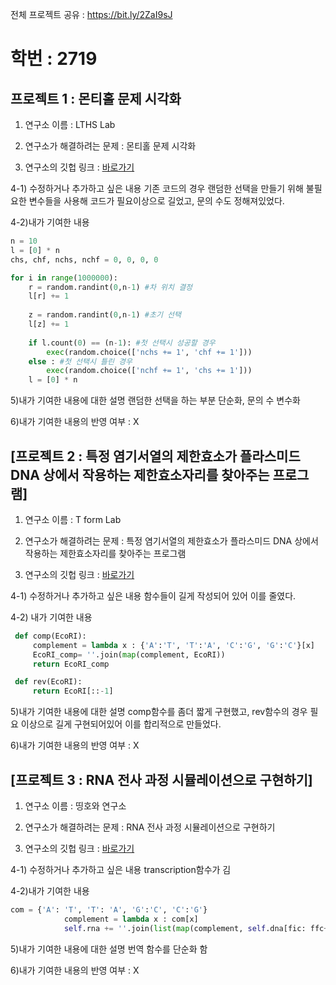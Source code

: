 전체 프로젝트 공유 : https://bit.ly/2ZaI9sJ

# 학번 : 2719
## 프로젝트 1 : 몬티홀 문제 시각화
1) 연구소 이름 : LTHS Lab

2) 연구소가 해결하려는 문제 : 몬티홀 문제 시각화

3) 연구소의 깃헙 링크 : [바로가기](https://github.com/hsguy0608/Real-Monty-hall/tree/master)

4-1) 수정하거나 추가하고 싶은 내용
기존 코드의 경우 랜덤한 선택을 만들기 위해 불필요한 변수들을 사용해 코드가 필요이상으로 길었고, 문의 수도 정해져있었다.
 
4-2)내가 기여한 내용
```python
n = 10
l = [0] * n
chs, chf, nchs, nchf = 0, 0, 0, 0

for i in range(1000000):
    r = random.randint(0,n-1) #차 위치 결정
    l[r] += 1
    
    z = random.randint(0,n-1) #초기 선택
    l[z] += 1
        
    if l.count(0) == (n-1): #첫 선택시 성공할 경우
        exec(random.choice(['nchs += 1', 'chf += 1']))
    else : #첫 선택시 틀린 경우
        exec(random.choice(['nchf += 1', 'chs += 1']))
    l = [0] * n
```
5)내가 기여한 내용에 대한 설명
랜덤한 선택을 하는 부분 단순화, 문의 수 변수화
 
6)내가 기여한 내용의 반영 여부 : X

## [프로젝트 2 : 특정 염기서열의 제한효소가 플라스미드 DNA 상에서 작용하는 제한효소자리를 찾아주는 프로그램]
1) 연구소 이름 :  T form Lab

2) 연구소가 해결하려는 문제 : 특정 염기서열의 제한효소가 플라스미드 DNA 상에서 작용하는 제한효소자리를 찾아주는 프로그램

3) 연구소의 깃헙 링크 : [바로가기](https://github.com/newton1101/hshs-2-1-project/blob/master/README.md)

4-1) 수정하거나 추가하고 싶은 내용
함수들이 길게 작성되어 있어 이를 줄였다.

4-2) 내가 기여한 내용
```python
 def comp(EcoRI):
     complement = lambda x : {'A':'T', 'T':'A', 'C':'G', 'G':'C'}[x]
     EcoRI_comp= ''.join(map(complement, EcoRI))
     return EcoRI_comp

 def rev(EcoRI):
     return EcoRI[::-1]
```
5)내가 기여한 내용에 대한 설명
comp함수를 좀더 짧게 구현했고, rev함수의 경우 필요 이상으로 길게 구현되어있어 이를 합리적으로 만들었다.

6)내가 기여한 내용의 반영 여부 : X

## [프로젝트 3 : RNA 전사 과정 시뮬레이션으로 구현하기]
1) 연구소 이름 : 띵호와 연구소

2) 연구소가 해결하려는 문제 : RNA 전사 과정 시뮬레이션으로 구현하기

3) 연구소의 깃헙 링크 : [바로가기](https://github.com/re-arep/2019_1_informatics_project)

4-1) 수정하거나 추가하고 싶은 내용
 transcription함수가 김
 
4-2)내가 기여한 내용
```python
com = {'A': 'T', 'T': 'A', 'G':'C', 'C':'G'}
            complement = lambda x : com[x]
            self.rna += ''.join(list(map(complement, self.dna[fic: ffc+len(self.fi_code)])))
```

5)내가 기여한 내용에 대한 설명
번역 함수를 단순화 함

6)내가 기여한 내용의 반영 여부 : X
